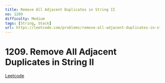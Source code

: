 ```yaml
---
title: Remove All Adjacent Duplicates in String II
no: 1209
difficulty: Medium
tags: [String, Stack]
url: https://leetcode.com/problems/remove-all-adjacent-duplicates-in-string-ii/
---
```


# 1209. Remove All Adjacent Duplicates in String II

[Leetcode](https://leetcode.com/problems/remove-all-adjacent-duplicates-in-string-ii/)

